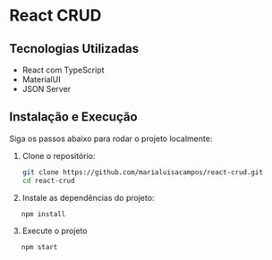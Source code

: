 # React CRUD

## Tecnologias Utilizadas

- React com TypeScript
- MaterialUI
- JSON Server

## Instalação e Execução

Siga os passos abaixo para rodar o projeto localmente:

1. Clone o repositório:

   ```bash
   git clone https://github.com/marialuisacampos/react-crud.git
   cd react-crud
   ```

2. Instale as dependências do projeto:

```bash
   npm install
```

3. Execute o projeto

```bash
   npm start
```

